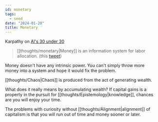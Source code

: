 ```yaml
---
id: monetary
tags:
  - seed
date: "2024-01-20"
title: Monetary
---
```


Karpathy on [AI's 30 under 30](https://twitter.com/karpathy/status/1748816969858720232)

> [[thoughts/monetary|Money]] is an information system for labor allocation. (this [tweet](https://x.com/elonmusk/status/1349977642708168704?s=20))

Money doesn't have any intrinsic power. You can't simply throw more money into a system and hope it would fix the problem.

[[thoughts/Chaos|Chaos]] is produced from the act of generating wealth.

What does it really means by accumulating wealth? If capital gains is a property in the pursuit for [[thoughts/Epistemology|knowledge]], chances are you will enjoy your time.

The problems with curiosity without [[thoughts/Alignment|alignment]] of capitalism is that you will run out of time and money sooner or later.

